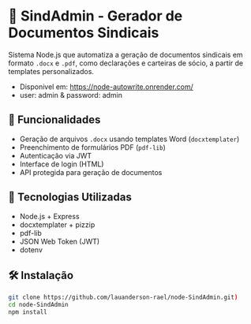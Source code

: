 # 🧾 SindAdmin - Gerador de Documentos Sindicais

Sistema Node.js que automatiza a geração de documentos sindicais em formato `.docx` e `.pdf`, como declarações e carteiras de sócio, a partir de templates personalizados.
- Disponivel em: https://node-autowrite.onrender.com/
- user: admin & password: admin

## 📌 Funcionalidades

- Geração de arquivos `.docx` usando templates Word (`docxtemplater`)
- Preenchimento de formulários PDF (`pdf-lib`)
- Autenticação via JWT
- Interface de login (HTML)
- API protegida para geração de documentos

## 🚀 Tecnologias Utilizadas

- Node.js + Express
- docxtemplater + pizzip
- pdf-lib
- JSON Web Token (JWT)
- dotenv

## 🛠️ Instalação

```bash
git clone https://github.com/lauanderson-rael/node-SindAdmin.git)
cd node-SindAdmin
npm install
